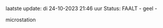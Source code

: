 laatste update: 
di 24-10-2023 21:46   uur 
Status: FAALT - geel - 
<div class="service Y">microstation</div>